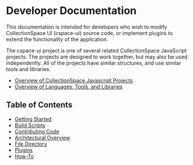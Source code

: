 # Developer Documentation

This documentation is intended for developers who wish to modify CollectionSpace UI (cspace-ui) source code, or implement plugins to extend the functionality of the application.

The cspace-ui project is one of several related CollectionSpace JavaScript projects. The projects are designed to work together, but may also be used independently. All of the projects have similar structures, and use similar tools and libraries.

- [Overview of CollectionSpace Javascript Projects](https://collectionspace.atlassian.net/wiki/x/dQDkK)
- [Overview of Languages, Tools, and Libraries](https://collectionspace.atlassian.net/wiki/x/bwDkK)

## Table of Contents

- [Getting Started](GettingStarted.md)
- [Build Scripts](BuildScripts.md)
- [Contributing Code](Contributing.md)
- [Architectural Overview](ArchitecturalOverview.md)
- [File Directory](FileDirectory.md)
- [Plugins](Plugins.md)
- [How-To](HowTo)
